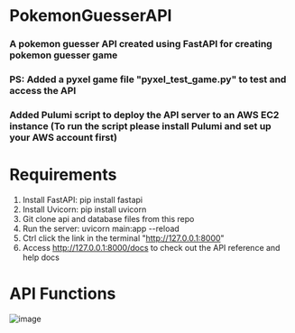# PokemonGuesserAPI
### A pokemon guesser API created using FastAPI for creating pokemon guesser game
### PS: Added a pyxel game file "pyxel_test_game.py" to test and access the API
### Added Pulumi script to deploy the API server to an AWS EC2 instance (To run the script please install Pulumi and set up your AWS account first)  
# Requirements
1. Install FastAPI: pip install fastapi
2. Install Uvicorn: pip install uvicorn
3. Git clone api and database files from this repo
4. Run the server: uvicorn main:app --reload
5. Ctrl click the link in the terminal "http://127.0.0.1:8000"
6. Access http://127.0.0.1:8000/docs to check out the API reference and help docs

# API Functions
![image](https://user-images.githubusercontent.com/101837585/167082316-6e05e9c8-caec-4d15-897d-d2da6119fc36.png)
